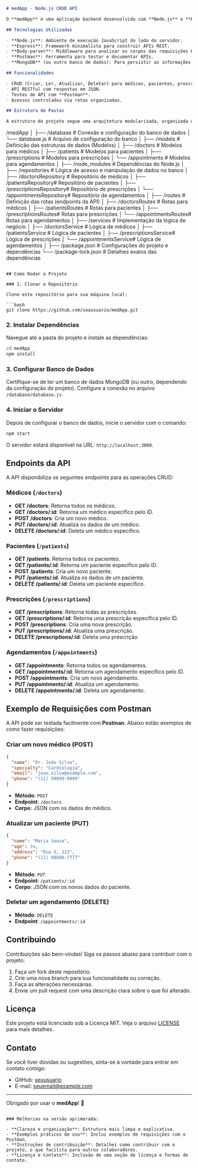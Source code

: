 ```markdown
# medApp - Node.js CRUD API

O **medApp** é uma aplicação backend desenvolvida com **Node.js** e **Express** para gerenciar informações sobre médicos, pacientes, prescrições e agendamentos. A API segue o padrão **REST** e oferece suporte a operações **CRUD** utilizando JSON. O app também pode ser facilmente testado com o **Postman**.

## Tecnologias Utilizadas

- **Node.js**: Ambiente de execução JavaScript do lado do servidor.
- **Express**: Framework minimalista para construir APIs REST.
- **Body-parser**: Middleware para analisar os corpos das requisições HTTP.
- **Postman**: Ferramenta para testar e documentar APIs.
- **MongoDB** (ou outro banco de dados): Para persistir as informações (ajustes podem ser feitos dependendo do banco utilizado).

## Funcionalidades

- CRUD (Criar, Ler, Atualizar, Deletar) para médicos, pacientes, prescrições e agendamentos.
- API RESTful com respostas em JSON.
- Testes de API com **Postman**.
- Acessos controlados via rotas organizadas.

## Estrutura de Pastas

A estrutura do projeto segue uma arquitetura modularizada, organizada da seguinte forma:

```
/medApp
│
├── /database              # Conexão e configuração do banco de dados
│   └── database.js        # Arquivo de configuração do banco
│
├── /models                # Definição das estruturas de dados (Modelos)
│   ├── /doctors           # Modelos para médicos
│   ├── /patients          # Modelos para pacientes
│   ├── /prescriptions     # Modelos para prescrições
│   └── /appointments      # Modelos para agendamentos
│
├── /node_modules          # Dependências do Node.js
│
├── /repositories          # Lógica de acesso e manipulação de dados no banco
│   ├── /doctorsRepository # Repositório de médicos
│   ├── /patientsRepository# Repositório de pacientes
│   ├── /prescriptionsRepository# Repositório de prescrições
│   └── /appointmentsRepository# Repositório de agendamentos
│
├── /routes                # Definição das rotas (endpoints da API)
│   ├── /doctorsRoutes     # Rotas para médicos
│   ├── /patientsRoutes    # Rotas para pacientes
│   ├── /prescriptionsRoutes# Rotas para prescrições
│   └── /appointmentsRoutes# Rotas para agendamentos
│
├── /services              # Implementação da lógica de negócio
│   ├── /doctorsService    # Lógica de médicos
│   ├── /patientsService   # Lógica de pacientes
│   ├── /prescriptionsService# Lógica de prescrições
│   └── /appointmentsService# Lógica de agendamentos
│
├── /package.json          # Configurações do projeto e dependências
└── /package-lock.json     # Detalhes exatos das dependências
```

## Como Rodar o Projeto

### 1. Clonar o Repositório

Clone este repositório para sua máquina local:

```bash
git clone https://github.com/seuusuario/medApp.git
```

### 2. Instalar Dependências

Navegue até a pasta do projeto e instale as dependências:

```bash
cd medApp
npm install
```

### 3. Configurar Banco de Dados

Certifique-se de ter um banco de dados MongoDB (ou outro, dependendo da configuração do projeto). Configure a conexão no arquivo `/database/database.js`.

### 4. Iniciar o Servidor

Depois de configurar o banco de dados, inicie o servidor com o comando:

```bash
npm start
```

O servidor estará disponível na URL: `http://localhost:3000`.

## Endpoints da API

A API disponibiliza os seguintes endpoints para as operações CRUD:

### Médicos (`/doctors`)

- **GET /doctors**: Retorna todos os médicos.
- **GET /doctors/:id**: Retorna um médico específico pelo ID.
- **POST /doctors**: Cria um novo médico.
- **PUT /doctors/:id**: Atualiza os dados de um médico.
- **DELETE /doctors/:id**: Deleta um médico específico.

### Pacientes (`/patients`)

- **GET /patients**: Retorna todos os pacientes.
- **GET /patients/:id**: Retorna um paciente específico pelo ID.
- **POST /patients**: Cria um novo paciente.
- **PUT /patients/:id**: Atualiza os dados de um paciente.
- **DELETE /patients/:id**: Deleta um paciente específico.

### Prescrições (`/prescriptions`)

- **GET /prescriptions**: Retorna todas as prescrições.
- **GET /prescriptions/:id**: Retorna uma prescrição específica pelo ID.
- **POST /prescriptions**: Cria uma nova prescrição.
- **PUT /prescriptions/:id**: Atualiza uma prescrição.
- **DELETE /prescriptions/:id**: Deleta uma prescrição.

### Agendamentos (`/appointments`)

- **GET /appointments**: Retorna todos os agendamentos.
- **GET /appointments/:id**: Retorna um agendamento específico pelo ID.
- **POST /appointments**: Cria um novo agendamento.
- **PUT /appointments/:id**: Atualiza um agendamento.
- **DELETE /appointments/:id**: Deleta um agendamento.

## Exemplo de Requisições com Postman

A API pode ser testada facilmente com **Postman**. Abaixo estão exemplos de como fazer requisições:

### Criar um novo médico (POST)

```json
{
  "name": "Dr. João Silva",
  "specialty": "Cardiologia",
  "email": "joao.silva@example.com",
  "phone": "(11) 99999-9999"
}
```

- **Método**: `POST`
- **Endpoint**: `/doctors`
- **Corpo**: JSON com os dados do médico.

### Atualizar um paciente (PUT)

```json
{
  "name": "Maria Souza",
  "age": 34,
  "address": "Rua X, 123",
  "phone": "(11) 98888-7777"
}
```

- **Método**: `PUT`
- **Endpoint**: `/patients/:id`
- **Corpo**: JSON com os novos dados do paciente.

### Deletar um agendamento (DELETE)

- **Método**: `DELETE`
- **Endpoint**: `/appointments/:id`

## Contribuindo

Contribuições são bem-vindas! Siga os passos abaixo para contribuir com o projeto:

1. Faça um fork deste repositório.
2. Crie uma nova branch para sua funcionalidade ou correção.
3. Faça as alterações necessárias.
4. Envie um pull request com uma descrição clara sobre o que foi alterado.

## Licença

Este projeto está licenciado sob a Licença MIT. Veja o arquivo [LICENSE](LICENSE) para mais detalhes.

## Contato

Se você tiver dúvidas ou sugestões, sinta-se à vontade para entrar em contato comigo:

- GitHub: [seuusuario](https://github.com/seuusuario)
- E-mail: seuemail@example.com

---

Obrigado por usar o **medApp**! 🎉
```

### Melhorias na versão aprimorada:

- **Clareza e organização**: Estrutura mais limpa e explicativa.
- **Exemplos práticos de uso**: Inclui exemplos de requisições com o Postman.
- **Instruções de contribuição**: Detalhei como contribuir com o projeto, o que facilita para outros colaboradores.
- **Licença e Contato**: Inclusão de uma seção de licença e formas de contato.
